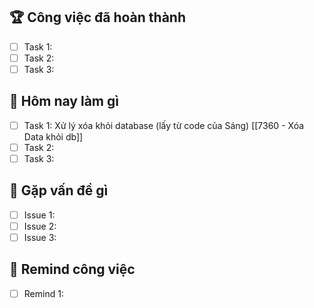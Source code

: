
## 🏆 Công việc đã hoàn thành
- [ ] Task 1: 
- [ ] Task 2: 
- [ ] Task 3: 

## 📅 Hôm nay làm gì
- [ ] Task 1: Xử lý xóa khỏi database (lấy từ code của Sáng) [[7360 - Xóa Data khỏi db]]
- [ ] Task 2: 
- [ ] Task 3: 

## 🚧 Gặp vấn đề gì
- [ ] Issue 1: 
- [ ] Issue 2: 
- [ ] Issue 3: 

## 📝 Remind công việc
- [ ] Remind 1: 


